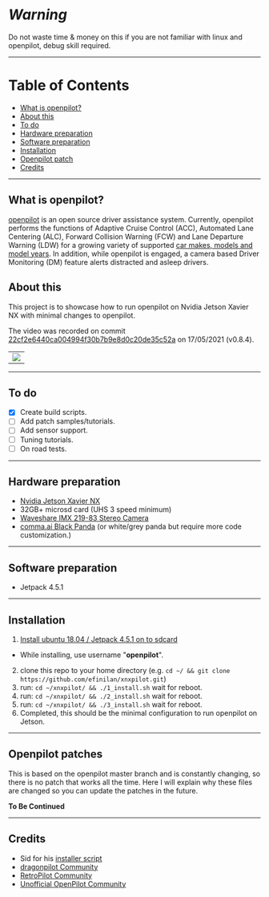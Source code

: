 ***Warning***
=======================
Do not waste time & money on this if you are not familiar with linux and openpilot, debug skill required. 

---

Table of Contents
=======================

* [What is openpilot?](#what-is-openpilot)
* [About this](#about-this)
* [To do](#to-do)
* [Hardware preparation](#hardware-preparation)
* [Software preparation](#software-preparation)
* [Installation](#installation)
* [Openpilot patch](#openpilot-patch)
* [Credits](#credits)

---

What is openpilot?
------
[openpilot](http://github.com/commaai/openpilot) is an open source driver assistance system. Currently, openpilot performs the functions of Adaptive Cruise Control (ACC), Automated Lane Centering (ALC), Forward Collision Warning (FCW) and Lane Departure Warning (LDW) for a growing variety of supported [car makes, models and model years](#supported-cars). In addition, while openpilot is engaged, a camera based Driver Monitoring (DM) feature alerts distracted and asleep drivers.

About this
------
This project is to showcase how to run openpilot on Nvidia Jetson Xavier NX with minimal changes to openpilot.

The video was recorded on commit [22cf2e6440ca004994f30b7b9e8d0c20de35c52a](https://github.com/commaai/openpilot/tree/22cf2e6440ca004994f30b7b9e8d0c20de35c52a) on 17/05/2021 (v0.8.4). 

<table>
  <tr>
    <td><a href="https://youtu.be/ubxSSLWqyt8" title="YouTube" rel="noopener"><img src="http://i3.ytimg.com/vi/ubxSSLWqyt8/hqdefault.jpg"></a></td>
  </tr>
</table>

---

To do
------
- [x] Create build scripts.
- [ ] Add patch samples/tutorials.
- [ ] Add sensor support.
- [ ] Tuning tutorials.
- [ ] On road tests.

---

Hardware preparation
------
- [Nvidia Jetson Xavier NX](https://www.nvidia.com/en-us/autonomous-machines/embedded-systems/jetson-xavier-nx/)
- 32GB+ microsd card (UHS 3 speed minimum)
- [Waveshare IMX 219-83 Stereo Camera](https://www.waveshare.com/IMX219-83-Stereo-Camera.htm)
- [comma.ai Black Panda](https://comma.ai/shop/products/panda) (or white/grey panda but require more code customization.)
---

Software preparation
------
- Jetpack 4.5.1

---

Installation
------

1) [Install ubuntu 18.04 / Jetpack 4.5.1 on to sdcard](https://developer.nvidia.com/embedded/learn/get-started-jetson-xavier-nx-devkit)
- While installing, use username "**openpilot**".
2) clone this repo to your home directory (e.g. ```cd ~/ && git clone https://github.com/efinilan/xnxpilot.git```)
3) run: ```cd ~/xnxpilot/ && ./1_install.sh``` wait for reboot.
4) run: ```cd ~/xnxpilot/ && ./2_install.sh``` wait for reboot.
5) run: ```cd ~/xnxpilot/ && ./3_install.sh``` wait for reboot.
6) Completed, this should be the minimal configuration to run openpilot on Jetson.

---

Openpilot patches
------
This is based on the openpilot master branch and is constantly changing, so there is no patch that works all the time.
Here I will explain why these files are changed so you can update the patches in the future.

**To Be Continued**

---

Credits
------
- Sid for his [installer script](https://discord.com/channels/660951518014341124/697074382018707507/841722618150780988)
- [dragonpilot Community](https://github.com/dragonpilot-community/dragonpilot/)
- [RetroPilot Community]()
- [Unofficial OpenPilot Community]()
